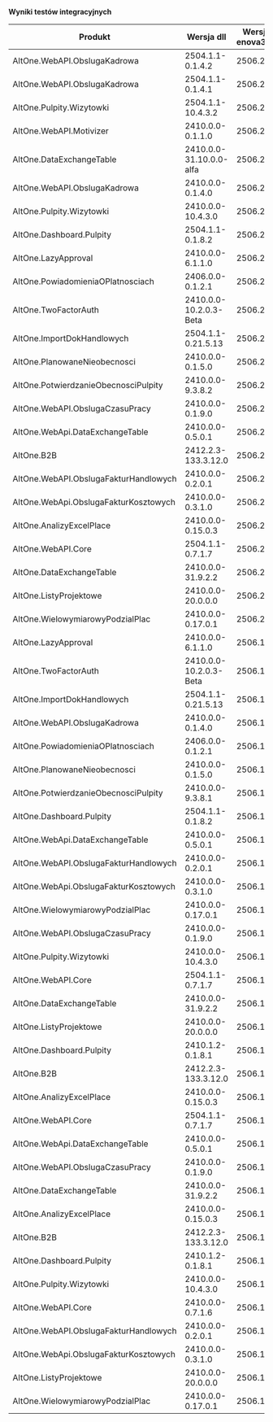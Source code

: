 **Wyniki testów integracyjnych**

| Produkt                               | Wersja dll              | Wersja enova365 | Data testu       | Status |
|---------------------------------------|-------------------------|-----------------|------------------|--------|
| AltOne.WebAPI.ObslugaKadrowa          | 2504.1.1-0.1.4.2        | 2506.2.4        | 10.09.2025 23:36 | ✅     |
| AltOne.WebAPI.ObslugaKadrowa          | 2504.1.1-0.1.4.1        | 2506.2.4        | 10.09.2025 22:33 | ✅     |
| AltOne.Pulpity.Wizytowki              | 2504.1.1-10.4.3.2       | 2506.2.4        | 09.09.2025 19:40 | ✅     |
| AltOne.WebAPI.Motivizer               | 2410.0.0-0.1.1.0        | 2506.2.4        | 08.09.2025 18:53 | ✅     |
| AltOne.DataExchangeTable              | 2410.0.0-31.10.0.0-alfa | 2506.2.4        | 08.09.2025 15:50 | ✅     |
| AltOne.WebAPI.ObslugaKadrowa          | 2410.0.0-0.1.4.0        | 2506.2.4        | 07.09.2025 15:12 | ✅     |
| AltOne.Pulpity.Wizytowki              | 2410.0.0-10.4.3.0       | 2506.2.4        | 07.09.2025 15:06 | ✅     |
| AltOne.Dashboard.Pulpity              | 2504.1.1-0.1.8.2        | 2506.2.4        | 07.09.2025 15:06 | ✅     |
| AltOne.LazyApproval                   | 2410.0.0-6.1.1.0        | 2506.2.4        | 05.09.2025 13:25 | ✅     |
| AltOne.PowiadomieniaOPlatnosciach     | 2406.0.0-0.1.2.1        | 2506.2.4        | 05.09.2025 13:25 | ✅     |
| AltOne.TwoFactorAuth                  | 2410.0.0-10.2.0.3-Beta  | 2506.2.4        | 05.09.2025 13:25 | ✅     |
| AltOne.ImportDokHandlowych            | 2504.1.1-0.21.5.13      | 2506.2.4        | 05.09.2025 13:25 | ✅     |
| AltOne.PlanowaneNieobecnosci          | 2410.0.0-0.1.5.0        | 2506.2.4        | 05.09.2025 13:25 | ✅     |
| AltOne.PotwierdzanieObecnosciPulpity  | 2410.0.0-9.3.8.2        | 2506.2.4        | 05.09.2025 13:25 | ✅     |
| AltOne.WebAPI.ObslugaCzasuPracy       | 2410.0.0-0.1.9.0        | 2506.2.4        | 05.09.2025 13:25 | ✅     |
| AltOne.WebApi.DataExchangeTable       | 2410.0.0-0.5.0.1        | 2506.2.4        | 05.09.2025 13:25 | ✅     |
| AltOne.B2B                            | 2412.2.3-133.3.12.0     | 2506.2.4        | 05.09.2025 13:25 | ✅     |
| AltOne.WebAPI.ObslugaFakturHandlowych | 2410.0.0-0.2.0.1        | 2506.2.4        | 05.09.2025 13:25 | ✅     |
| AltOne.WebApi.ObslugaFakturKosztowych | 2410.0.0-0.3.1.0        | 2506.2.4        | 05.09.2025 13:25 | ✅     |
| AltOne.AnalizyExcelPlace              | 2410.0.0-0.15.0.3       | 2506.2.4        | 05.09.2025 13:25 | ✅     |
| AltOne.WebAPI.Core                    | 2504.1.1-0.7.1.7        | 2506.2.4        | 05.09.2025 13:25 | ✅     |
| AltOne.DataExchangeTable              | 2410.0.0-31.9.2.2       | 2506.2.4        | 05.09.2025 13:25 | ✅     |
| AltOne.ListyProjektowe                | 2410.0.0-20.0.0.0       | 2506.2.4        | 05.09.2025 13:25 | ✅     |
| AltOne.WielowymiarowyPodzialPlac      | 2410.0.0-0.17.0.1       | 2506.2.4        | 05.09.2025 13:25 | ✅     |
| AltOne.LazyApproval                   | 2410.0.0-6.1.1.0        | 2506.1.3        | 05.09.2025 11:38 | ✅     |
| AltOne.TwoFactorAuth                  | 2410.0.0-10.2.0.3-Beta  | 2506.1.3        | 04.09.2025 15:40 | ✅     |
| AltOne.ImportDokHandlowych            | 2504.1.1-0.21.5.13      | 2506.1.3        | 04.09.2025 14:08 | ✅     |
| AltOne.WebAPI.ObslugaKadrowa          | 2410.0.0-0.1.4.0        | 2506.1.3        | 04.09.2025 14:08 | ✅     |
| AltOne.PowiadomieniaOPlatnosciach     | 2406.0.0-0.1.2.1        | 2506.1.3        | 04.09.2025 14:05 | ✅     |
| AltOne.PlanowaneNieobecnosci          | 2410.0.0-0.1.5.0        | 2506.1.3        | 01.09.2025 16:20 | ✅     |
| AltOne.PotwierdzanieObecnosciPulpity  | 2410.0.0-9.3.8.1        | 2506.1.3        | 01.09.2025 16:20 | ✅     |
| AltOne.Dashboard.Pulpity              | 2504.1.1-0.1.8.2        | 2506.1.3        | 01.09.2025 15:30 | ✅     |
| AltOne.WebApi.DataExchangeTable       | 2410.0.0-0.5.0.1        | 2506.1.3        | 18.08.2025 21:16 | ✅     |
| AltOne.WebAPI.ObslugaFakturHandlowych | 2410.0.0-0.2.0.1        | 2506.1.3        | 18.08.2025 21:16 | ✅     |
| AltOne.WebApi.ObslugaFakturKosztowych | 2410.0.0-0.3.1.0        | 2506.1.3        | 18.08.2025 21:16 | ✅     |
| AltOne.WielowymiarowyPodzialPlac      | 2410.0.0-0.17.0.1       | 2506.1.3        | 18.08.2025 21:16 | ✅     |
| AltOne.WebAPI.ObslugaCzasuPracy       | 2410.0.0-0.1.9.0        | 2506.1.3        | 18.08.2025 21:16 | ✅     |
| AltOne.Pulpity.Wizytowki              | 2410.0.0-10.4.3.0       | 2506.1.3        | 18.08.2025 21:16 | ✅     |
| AltOne.WebAPI.Core                    | 2504.1.1-0.7.1.7        | 2506.1.3        | 18.08.2025 21:16 | ✅     |
| AltOne.DataExchangeTable              | 2410.0.0-31.9.2.2       | 2506.1.3        | 18.08.2025 21:16 | ✅     |
| AltOne.ListyProjektowe                | 2410.0.0-20.0.0.0       | 2506.1.3        | 18.08.2025 21:16 | ✅     |
| AltOne.Dashboard.Pulpity              | 2410.1.2-0.1.8.1        | 2506.1.3        | 18.08.2025 21:16 | ✅     |
| AltOne.B2B                            | 2412.2.3-133.3.12.0     | 2506.1.3        | 18.08.2025 21:16 | ✅     |
| AltOne.AnalizyExcelPlace              | 2410.0.0-0.15.0.3       | 2506.1.3        | 18.08.2025 21:16 | ✅     |
| AltOne.WebAPI.Core                    | 2504.1.1-0.7.1.7        | 2506.1.2        | 12.08.2025 17:24 | ✅     |
| AltOne.WebApi.DataExchangeTable       | 2410.0.0-0.5.0.1        | 2506.1.2        | 07.08.2025 21:04 | ✅     |
| AltOne.WebAPI.ObslugaCzasuPracy       | 2410.0.0-0.1.9.0        | 2506.1.2        | 06.08.2025 13:32 | ✅     |
| AltOne.DataExchangeTable              | 2410.0.0-31.9.2.2       | 2506.1.2        | 04.08.2025 23:31 | ✅     |
| AltOne.AnalizyExcelPlace              | 2410.0.0-0.15.0.3       | 2506.1.2        | 04.08.2025 23:09 | ✅     |
| AltOne.B2B                            | 2412.2.3-133.3.12.0     | 2506.1.2        | 04.08.2025 23:09 | ✅     |
| AltOne.Dashboard.Pulpity              | 2410.1.2-0.1.8.1        | 2506.1.2        | 04.08.2025 23:09 | ✅     |
| AltOne.Pulpity.Wizytowki              | 2410.0.0-10.4.3.0       | 2506.1.2        | 04.08.2025 23:09 | ✅     |
| AltOne.WebAPI.Core                    | 2410.0.0-0.7.1.6        | 2506.1.2        | 04.08.2025 23:09 | ✅     |
| AltOne.WebAPI.ObslugaFakturHandlowych | 2410.0.0-0.2.0.1        | 2506.1.2        | 04.08.2025 23:09 | ✅     |
| AltOne.WebApi.ObslugaFakturKosztowych | 2410.0.0-0.3.1.0        | 2506.1.2        | 04.08.2025 23:09 | ✅     |
| AltOne.ListyProjektowe                | 2410.0.0-20.0.0.0       | 2506.1.2        | 04.08.2025 23:09 | ✅     |
| AltOne.WielowymiarowyPodzialPlac      | 2410.0.0-0.17.0.1       | 2506.1.2        | 04.08.2025 23:09 | ✅     |
